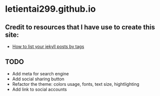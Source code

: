 # letientai299.github.io

Credit to resources that I have use to create this site:
-------------------------------------------------------------
- [How to list your jekyll posts by tags](http://www.jokecamp.com/blog/listing-jekyll-posts-by-tag/)



TODO
----
- Add meta for search engine
- Add social sharing button
- Refactor the theme: colors usage, fonts, text size, hightlighting
- Add link to social accounts

